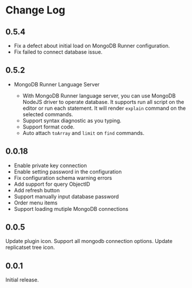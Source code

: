 # Change Log

## 0.5.4

- Fix a defect about initial load on MongoDB Runner configuration.
- Fix failed to connect database issue.

## 0.5.2

- MongoDB Runner Language Server

  - With MongoDB Runner language server, you can use MongoDB NodeJS driver to operate database. It supports run all script on the editor or run each statement. It will render `explain` command on the selected commands.
  - Support syntax diagnostic as you typing.
  - Support format code.
  - Auto attach `toArray` and `limit` on `find` commands.

## 0.0.18

- Enable private key connection
- Enable setting password in the configuration
- Fix configuration schema warning errors
- Add support for query ObjectID
- Add refresh button
- Support manually input database password
- Order menu items
- Support loading mutiple MongoDB connections

## 0.0.5

Update plugin icon.
Support all mongodb connection options.
Update replicatset tree icon.

## 0.0.1

Initial release.
